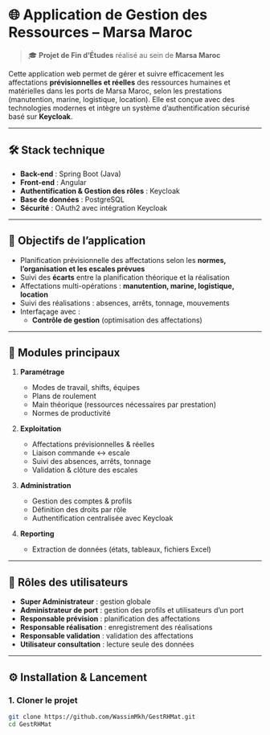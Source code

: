# 🌐 Application de Gestion des Ressources – Marsa Maroc

> 🎓 **Projet de Fin d’Études** réalisé au sein de **Marsa Maroc**

Cette application web permet de gérer et suivre efficacement les affectations **prévisionnelles et réelles** des ressources humaines et matérielles dans les ports de Marsa Maroc, selon les prestations (manutention, marine, logistique, location). Elle est conçue avec des technologies modernes et intègre un système d’authentification sécurisé basé sur **Keycloak**.

---

## 🛠️ Stack technique

- **Back-end** : Spring Boot (Java)
- **Front-end** : Angular
- **Authentification & Gestion des rôles** : Keycloak
- **Base de données** : PostgreSQL
- **Sécurité** : OAuth2 avec intégration Keycloak

---

## 🎯 Objectifs de l’application

- Planification prévisionnelle des affectations selon les **normes, l’organisation et les escales prévues**
- Suivi des **écarts** entre la planification théorique et la réalisation
- Affectations multi-opérations : **manutention, marine, logistique, location**
- Suivi des réalisations : absences, arrêts, tonnage, mouvements
- Interfaçage avec :
  - **Contrôle de gestion** (optimisation des affectations)

---

## 🧩 Modules principaux

1. **Paramétrage**
   - Modes de travail, shifts, équipes
   - Plans de roulement
   - Main théorique (ressources nécessaires par prestation)
   - Normes de productivité

2. **Exploitation**
   - Affectations prévisionnelles & réelles
   - Liaison commande ↔ escale
   - Suivi des absences, arrêts, tonnage
   - Validation & clôture des escales

3. **Administration**
   - Gestion des comptes & profils
   - Définition des droits par rôle
   - Authentification centralisée avec Keycloak

4. **Reporting**
   - Extraction de données (états, tableaux, fichiers Excel)

---

## 👥 Rôles des utilisateurs

- **Super Administrateur** : gestion globale
- **Administrateur de port** : gestion des profils et utilisateurs d’un port
- **Responsable prévision** : planification des affectations
- **Responsable réalisation** : enregistrement des réalisations
- **Responsable validation** : validation des affectations
- **Utilisateur consultation** : lecture seule des données

---

## ⚙️ Installation & Lancement

### 1. Cloner le projet

```bash
git clone https://github.com/WassimMkh/GestRHMat.git
cd GestRHMat
